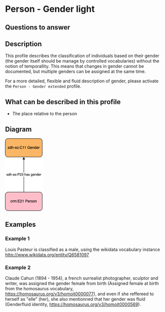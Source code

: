 # Person - Gender light

## Questions to answer

## Description

This profile describes the classification of individuals based on their gender (the gender itself should be manage by controlled vocabularies) without the notion of temporallity. This means that changes in gender cannot be documented, but multiple genders can be assigned at the same time.

For a more detailed, flexible and fluid description of gender, please activate the `Person - Gender extended` profile.

## What can be described in this profile

- The place relative to the person

## Diagram

![Alt text](<Diagrams/GV_Profile_Person-Gender Light.drawio.png>)

## Examples

### Example 1

Louis Pasteur is classified as a male, using the wikidata vocabulary instance <http://www.wikidata.org/entity/Q6581097>

### Example 2

Claude Cahun (1894 - 1954), a french surrealist photographer, sculptor and writer, was assigned the gender female from birth (Assigned female at birth from the homosaurus vocabulary, <https://homosaurus.org/v3/homoit0000077>), and even if she reffereed to herself as "elle" (her), she also mentionned that her gender was fluid (Genderfluid identity, <https://homosaurus.org/v3/homoit0000569>).
